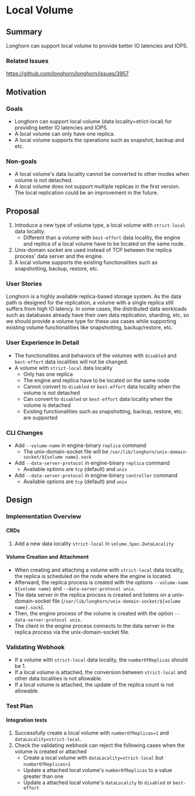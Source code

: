 # Local Volume

## Summary
Longhorn can support local volume to provide better IO latencies and IOPS.

### Related Issues
https://github.com/longhorn/longhorn/issues/3957

## Motivation
### Goals
- Longhorn can support local volume (data locality=strict-local) for providing better IO latencies and IOPS.
- A local volume can only have one replica.
- A local volume supports the operations such as snapshot, backup and etc.

### Non-goals
- A local volume's data locality cannot be converted to other modes when volume is not detached.
- A local volume does not support multiple replicas in the first version. The local replication could be an improvement in the future.

## Proposal
1. Introduce a new type of volume type, a local volume with `strict-local` data locality.
   - Different than a volume with `best-effort` data locality, the engine and replica of a local volume have to be located on the same node.
2. Unix-domain socket are used instead of TCP between the replica process' data server and the engine.
3. A local volume supports the existing functionalities such as snapshotting, backup, restore, etc.

### User Stories
Longhorn is a highly available replica-based storage system. As the data path is designed for the replication, a volume with a single replica still suffers from high IO latency. In some cases, the distributed data workloads such as databases already have their own data replication, sharding, etc, so we should provide a volume type for these use cases while supporting existing volume functionalities like snapshotting, backup/restore, etc.

### User Experience In Detail
- The functionalities and behaviors of the volumes with `disabled` and `best-effort` data localities will not be changed.
- A volume with `strict-local` data locality
   - Only has one replica
   - The engine and replica have to be located on the same node
   - Cannot convert to `disabled` or `best-effort` data locality when the volume is not detached
   - Can convert to `disabled` or `best-effort` data locality when the volume is detached
   - Existing functionalities such as snapshotting, backup, restore, etc. are supported

### CLI Changes
- Add `--volume-name` in engine-binary `replica` command
   - The unix-domain-socket file will be `/var/lib/longhorn/unix-domain-socket/${volume name}.sock`
- Add `--data-server-protocol` in engine-binary `replica` command
   - Available options are `tcp` (default) and `unix` 
- Add `--data-server-protocol` in engine-binary `controller` command
   - Available options are `tcp` (default) and `unix` 

## Design
### Implementation Overview
#### CRDs
1. Add a new data locality `strict-local` in `volume.Spec.DataLocality`

#### Volume Creation and Attachment
- When creating and attaching a volume with `strict-local` data locality, the replica is scheduled on the node where the engine is located.
- Afterward, the replica process is created with the options `--volume-name ${volume name}` and `--data-server-protocol unix`.
- The data server in the replica process is created and listens on a unix-domain-socket file (`/var/lib/longhorn/unix-domain-socket/${volume name}.sock`).
- Then, the engine process of the volume is created with the option `--data-server-protocol unix`.
- The client in the engine process connects to the data server in the replica process via the unix-domain-socket file.

### Validating Webhook
- If a volume with `strict-local` data locality, the `numberOfReplicas` should be 1.
- If a local volume is attached, the conversion between `strict-local` and other data localities is not allowable.
- If a local volume is attached, the update of the replica count is not allowable.

### Test Plan
#### Integration tests
1. Successfully create a local volume with `numberOfReplicas=1` and `dataLocality=strict-local`.
2. Check the validating webhook can reject the following cases when the volume is created or attached
   - Create a local volume with `dataLocality=strict-local` but `numberOfReplicas>1`
   - Update a attached local volume's `numberOfReplicas` to a value greater than one
   - Update a attached local volume's `dataLocality` to `disabled` or `best-effort`
